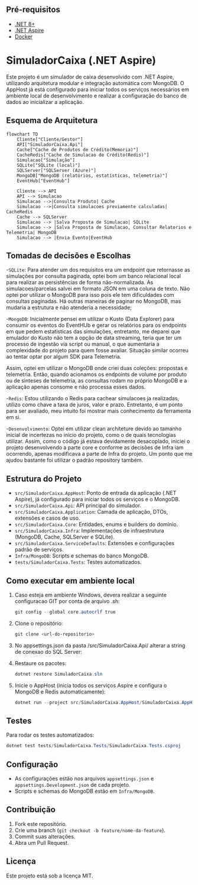 ## Pré-requisitos

- [.NET 8+](https://dotnet.microsoft.com/download)
- [.NET Aspire](https://learn.microsoft.com/en-us/dotnet/aspire/get-started/aspire-overview)
- [Docker](https://www.docker.com/)

# SimuladorCaixa (.NET Aspire)

Este projeto é um simulador de caixa desenvolvido com .NET Aspire, utilizando arquitetura modular e integração automática com MongoDB. O AppHost já está configurado para iniciar todos os serviços necessários em ambiente local de desenvolvimento e realizar a configuração do banco de dados ao inicializar a aplicação.

## Esquema de Arquitetura

```mermaid
flowchart TD
	Cliente["Cliente/Gestor"]
	API["SimuladorCaixa.Api"]
	Cache["Cache de Produtos de Crédito(Memoria)"]
	CacheRedis["Cache de Simulacao de Crédito(Redis)"]
	Simulacao["Simulação"]
	SQLite["SQLite (local)"]
    SQLServer["SQLServer (Azure)"]
	MongoDB["MongoDB (relatórios, estatísticas, telemetria)"]
	EventHub["EventHub"]

	Cliente --> API
	API --> Simulacao
	Simulacao -->|Consulta Produto| Cache
	Simulacao -->|Consulta simulacoes previamente calculadas| CacheRedis
    Cache --> SQLServer
	Simulacao --> |Salva Proposta de Simulacao| SQLite
	Simulacao --> |Salva Proposta de Simulacao, Consultar Relatorios e Telemetria| MongoDB
	Simulacao --> |Envia Evento|EventHub
```



## Tomadas de decisões e Escolhas

-`SQLite`: Para atender um dos requisitos era um endpoint que retornasse as simulações por consulta paginada, optei bom um banco relacional local para realizar as persistências de forma não-normalizada. As simulacoes/parcelas salvei em formato JSON em uma coluna de texto. Não optei por utilizar o MongoDB para isso pois ele tem dificuldades com consultas paginadas. Há outras maneiras de paginar no MongoDB, mas mudaria a estrutura e não atenderia a necessidade;

-`MongoDB`: Inicialmente pensei em utilizar o Kusto (Data Explorer) para consumir os eventos do EventHUb e gerar os relatórios para os endpoints em que pedem estatisticas das simulações, entretanto, me deparei que emulador do Kusto não tem a opção de data streaming, teria que ter um processo de ingestão via script ou manual, o que aumentaria a complexidade do projeto para quem fosse avaliar. Situação similar ocorreu ao tentar optar por algum SDK para Telemetria. 

Assim, optei em utilizar o MongoDB onde criei duas coleções: propostas e telemetria. Então, quando acionamos os endpoints de volume por produto ou de sinteses de telemetria, as consultas rodam no próprio MongoDB e a aplicação apenas consome e não processa esses dados.

-`Redis`: Estou utilizando o Redis para cachear simulacoes ja realizadas, utilizo como chave a taxa de juros, valor e prazo. Entretanto, é um ponto para ser avaliado, meu intuito foi mostrar mais conhecimento da ferramenta em si.

-`Desenvolvimento`: Optei em utilizar clean architeture devido ao tamanho inicial de incertezas no inicio do projeto, como o de quais tecnologias utilizar. Assim, como o código já estava devidamente desacoplado, iniciei o projeto desenvolvendo a parte core e conforme as decisões de Infra iam ocorrendo, apenas modificava a parte de Infra do projeto. Um ponto que me ajudou bastante foi utilizar o padrão repository também.

## Estrutura do Projeto

- `src/SimuladorCaixa.AppHost`: Ponto de entrada da aplicação (.NET Aspire), já configurado para iniciar todos os serviços e o MongoDB.
- `src/SimuladorCaixa.Api`: API principal do simulador.
- `src/SimuladorCaixa.Application`: Camada de aplicação, DTOs, extensões e casos de uso.
- `src/SimuladorCaixa.Core`: Entidades, enums e builders do domínio.
- `src/SimuladorCaixa.Infra`: Implementações de infraestrutura (MongoDB, Cache, SQLServer e SQLite).
- `src/SimuladorCaixa.ServiceDefaults`: Extensões e configurações padrão de serviços.
- `Infra/MongoDB`: Scripts e schemas do banco MongoDB.
- `tests/SimuladorCaixa.Tests`: Testes automatizados.


## Como executar em ambiente local

1. Caso esteja em ambiente Windows, devera realizar a seguinte configuracao GIT por conta de arquivo .sh:
	```powershell
	git config --global core.autocrlf true
	```
 
2. Clone o repositório:
	```powershell
	git clone <url-do-repositorio>
	```

3. No appsettings.json da pasta /src/SimuladorCaixa.Api/ alterar a string de conexao do SQL Server:

4. Restaure os pacotes:
	```powershell
	dotnet restore SimuladorCaixa.sln
	```

5. Inicie o AppHost (inicia todos os serviços Aspire e configura o MongoDB e Redis automaticamente):
	```powershell
	dotnet run --project src/SimuladorCaixa.AppHost/SimuladorCaixa.AppHost.csproj
	```

## Testes

Para rodar os testes automatizados:
```powershell
dotnet test tests/SimuladorCaixa.Tests/SimuladorCaixa.Tests.csproj
```

## Configuração

- As configurações estão nos arquivos `appsettings.json` e `appsettings.Development.json` de cada projeto.
- Scripts e schemas do MongoDB estão em `Infra/MongoDB`.

## Contribuição

1. Fork este repositório.
2. Crie uma branch (`git checkout -b feature/nome-da-feature`).
3. Commit suas alterações.
4. Abra um Pull Request.

## Licença

Este projeto está sob a licença MIT.
